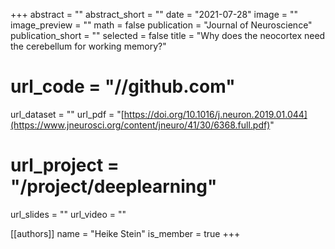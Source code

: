 +++
abstract = ""
abstract_short = ""
date = "2021-07-28"
image = ""
image_preview = ""
math = false
publication = "Journal of Neuroscience"
publication_short = ""
selected = false
title = "Why does the neocortex need the cerebellum for working memory?"
# url_code = "//github.com"
url_dataset = ""
url_pdf = "[https://doi.org/10.1016/j.neuron.2019.01.044](https://www.jneurosci.org/content/jneuro/41/30/6368.full.pdf)"
# url_project = "/project/deeplearning"
url_slides = ""
url_video = ""

[[authors]]
    name = "Heike Stein"
    is_member = true
+++
